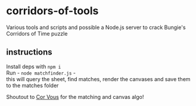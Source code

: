 # corridors-of-tools
Various tools and scripts and possible a Node.js server to crack Bungie's Corridors of Time puzzle


## instructions
Install deps with `npm i`  
Run - `node matchfinder.js` -  
this will query the sheet, find matches, render the canvases and save them to the matches folder

Shoutout to [Cor Vous](https://cor.gg) for the matching and canvas algo!